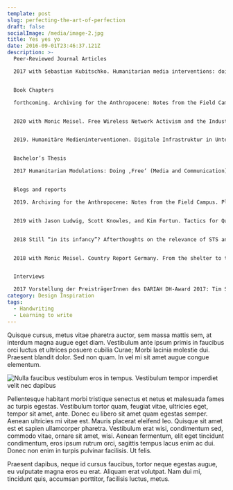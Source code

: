 ```yaml
---
template: post
slug: perfecting-the-art-of-perfection
draft: false
socialImage: /media/image-2.jpg
title: Yes yes yo
date: 2016-09-01T23:46:37.121Z
description: >-
  Peer-Reviewed Journal Articles

  2017 with Sebastian Kubitschko. Humanitarian media interventions: doing infrastructures in times of forced migration. Spheres Journal for Digital Cultures #3.


  Book Chapters

  forthcoming. Archiving for the Anthropocene: Notes from the Field Campus. Dear Anthropocene Exhibition Catalogue. Ilmin Museum for Art, Seoul.


  2020 with Monic Meisel. Free Wireless Network Activism and the Industrialized Media Infrastructures of Forced Migration. In: McGuirk, Siobhán & Pine, Adrienne (eds.) Asylum for Sale: Profit, and Protest in the Migration Industry. Oakland: PM Press.


  2019. Humanitäre Medieninterventionen. Digitale Infrastruktur in Unterkünften für Geflüchtete. In: Kaufmann, Nimführ, Otto & Schütte (eds.) Forschen und Arbeiten im Kontext von Flucht. Reflexionslücken, Repräsentations- und Ethikfragen. VS Springer.


  Bachelor’s Thesis

  2017 Humanitarian Modulations: Doing ‚Free‘ (Media and Communication) Infrastructures in Times of Forced Migration. BA Thesis, University of Bremen. Open Access.


  Blogs and reports

  2019. Archiving for the Anthropocene: Notes from the Field Campus. Platypus. October 29, 2019.


  2019 with Jason Ludwig, Scott Knowles, and Kim Fortun. Tactics for Quotidian Anthropocenes: A Field Campus Report. Anthropocene Curriculum. Berlin: Haus der Kulturen der Welt.


  2018 Still “in its infancy”? Afterthoughts on the relevance of STS anchors in Germany. EASST Review Volume 37(4).


  2018 with Monic Meisel. Country Report Germany. From the shelter to the classroom: Two Case Studies Of Civic Participation Through Freifunk Berlin. Global Information Society Watch Yearbook. APC Press.


  Interviews

  2017 Vorstellung der PreisträgerInnen des DARIAH DH-Award 2017: Tim Schütz. DHd Blog.
category: Design Inspiration
tags:
  - Handwriting
  - Learning to write
---
```


Quisque cursus, metus vitae pharetra auctor, sem massa mattis sem, at interdum magna augue eget diam. Vestibulum ante ipsum primis in faucibus orci luctus et ultrices posuere cubilia Curae; Morbi lacinia molestie dui. Praesent blandit dolor. Sed non quam. In vel mi sit amet augue congue elementum.

![Nulla faucibus vestibulum eros in tempus. Vestibulum tempor imperdiet velit nec dapibus](/media/image-2.jpg)

Pellentesque habitant morbi tristique senectus et netus et malesuada fames ac turpis egestas. Vestibulum tortor quam, feugiat vitae, ultricies eget, tempor sit amet, ante. Donec eu libero sit amet quam egestas semper. Aenean ultricies mi vitae est. Mauris placerat eleifend leo. Quisque sit amet est et sapien ullamcorper pharetra. Vestibulum erat wisi, condimentum sed, commodo vitae, ornare sit amet, wisi. Aenean fermentum, elit eget tincidunt condimentum, eros ipsum rutrum orci, sagittis tempus lacus enim ac dui. Donec non enim in turpis pulvinar facilisis. Ut felis. 

Praesent dapibus, neque id cursus faucibus, tortor neque egestas augue, eu vulputate magna eros eu erat. Aliquam erat volutpat. Nam dui mi, tincidunt quis, accumsan porttitor, facilisis luctus, metus.
